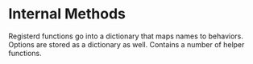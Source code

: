 # Internal Methods

Registerd functions go into a dictionary that maps names to behaviors. Options are stored as a dictionary as well. Contains a number of helper functions.